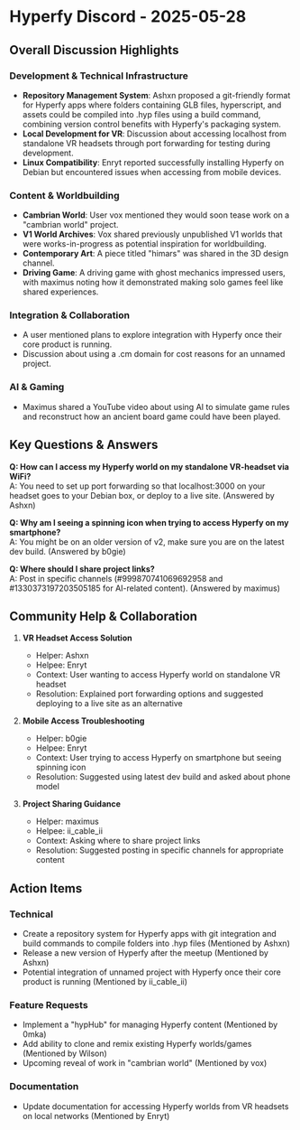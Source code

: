 # Hyperfy Discord - 2025-05-28

## Overall Discussion Highlights

### Development & Technical Infrastructure
- **Repository Management System**: Ashxn proposed a git-friendly format for Hyperfy apps where folders containing GLB files, hyperscript, and assets could be compiled into .hyp files using a build command, combining version control benefits with Hyperfy's packaging system.
- **Local Development for VR**: Discussion about accessing localhost from standalone VR headsets through port forwarding for testing during development.
- **Linux Compatibility**: Enryt reported successfully installing Hyperfy on Debian but encountered issues when accessing from mobile devices.

### Content & Worldbuilding
- **Cambrian World**: User vox mentioned they would soon tease work on a "cambrian world" project.
- **V1 World Archives**: Vox shared previously unpublished V1 worlds that were works-in-progress as potential inspiration for worldbuilding.
- **Contemporary Art**: A piece titled "himars" was shared in the 3D design channel.
- **Driving Game**: A driving game with ghost mechanics impressed users, with maximus noting how it demonstrated making solo games feel like shared experiences.

### Integration & Collaboration
- A user mentioned plans to explore integration with Hyperfy once their core product is running.
- Discussion about using a .cm domain for cost reasons for an unnamed project.

### AI & Gaming
- Maximus shared a YouTube video about using AI to simulate game rules and reconstruct how an ancient board game could have been played.

## Key Questions & Answers

**Q: How can I access my Hyperfy world on my standalone VR-headset via WiFi?**  
A: You need to set up port forwarding so that localhost:3000 on your headset goes to your Debian box, or deploy to a live site. (Answered by Ashxn)

**Q: Why am I seeing a spinning icon when trying to access Hyperfy on my smartphone?**  
A: You might be on an older version of v2, make sure you are on the latest dev build. (Answered by b0gie)

**Q: Where should I share project links?**  
A: Post in specific channels (#999870741069692958 and #1330373197203505185 for AI-related content). (Answered by maximus)

## Community Help & Collaboration

1. **VR Headset Access Solution**
   - Helper: Ashxn
   - Helpee: Enryt
   - Context: User wanting to access Hyperfy world on standalone VR headset
   - Resolution: Explained port forwarding options and suggested deploying to a live site as an alternative

2. **Mobile Access Troubleshooting**
   - Helper: b0gie
   - Helpee: Enryt
   - Context: User trying to access Hyperfy on smartphone but seeing spinning icon
   - Resolution: Suggested using latest dev build and asked about phone model

3. **Project Sharing Guidance**
   - Helper: maximus
   - Helpee: ii_cable_ii
   - Context: Asking where to share project links
   - Resolution: Suggested posting in specific channels for appropriate content

## Action Items

### Technical
- Create a repository system for Hyperfy apps with git integration and build commands to compile folders into .hyp files (Mentioned by Ashxn)
- Release a new version of Hyperfy after the meetup (Mentioned by Ashxn)
- Potential integration of unnamed project with Hyperfy once their core product is running (Mentioned by ii_cable_ii)

### Feature Requests
- Implement a "hypHub" for managing Hyperfy content (Mentioned by 0mka)
- Add ability to clone and remix existing Hyperfy worlds/games (Mentioned by Wilson)
- Upcoming reveal of work in "cambrian world" (Mentioned by vox)

### Documentation
- Update documentation for accessing Hyperfy worlds from VR headsets on local networks (Mentioned by Enryt)